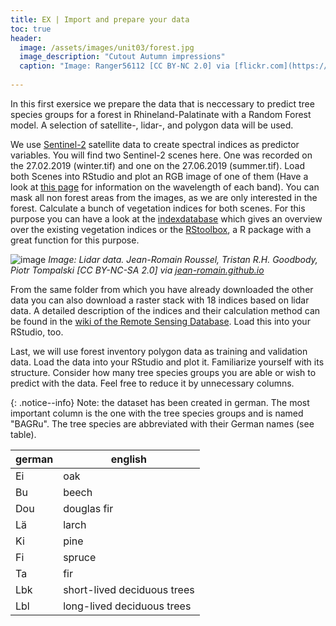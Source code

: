 ```yaml
---
title: EX | Import and prepare your data
toc: true
header:
  image: /assets/images/unit03/forest.jpg
  image_description: "Cutout Autumn impressions"
  caption: "Image: Ranger56112 [CC BY-NC 2.0] via [flickr.com](https://www.flickr.com/photos/ranger56112/21714329483/)"
 
--- 
```






In this first exersice we prepare the data that is neccessary to predict tree species groups for a forest in Rhineland-Palatinate with a Random Forest model. A selection of satellite-, lidar-, and polygon data will be used.



We use [Sentinel-2](https://sentinel.esa.int/web/sentinel/missions/sentinel-2) satellite data to create spectral indices as predictor variables. You will find two Sentinel-2 scenes here. One was recorded on the 27.02.2019 (winter.tif) and one on the 27.06.2019 (summer.tif). Load both Scenes into RStudio and plot an RGB image of one of them (Have a look at [this page]( https://sentinels.copernicus.eu/web/sentinel/user-guides/sentinel-2-msi/resolutions/spatial) for information on the wavelength of each band). 
You can mask all non forest areas from the images, as we are only interested in the forest. Calculate a bunch of vegetation indices for both scenes. For this purpose you can have a look at the [indexdatabase]( https://www.indexdatabase.de/) which gives an overview over the existing vegetation indices or the [RStoolbox]( https://cran.r-project.org/web/packages/RStoolbox/index.html), a R package with a great function for this purpose.
	

![image](../assets/images/unit03/lidar.png)
*Image: Lidar data. Jean-Romain Roussel, Tristan R.H. Goodbody, Piotr Tompalski [CC BY-NC-SA 2.0] via [jean-romain.github.io](https://jean-romain.github.io/lidRbook/)*


From the same folder from which you have already downloaded the other data you can also download a raster stack with 18 indices based on lidar data. A detailed description of the indices and their calculation method can be found in the [wiki of the Remote Sensing Database](https://github.com/environmentalinformatics-marburg/rsdb/wiki/Point-cloud-indices). Load this into your RStudio, too.

Last, we will use forest inventory polygon data as training and validation data. Load the data into your RStudio and plot it. Familiarize yourself with its structure. Consider how many tree species groups you are able or wish to predict with the data. Feel free to reduce it by unnecessary columns.

{: .notice--info}
Note: the dataset has been created in german. The most important column is the one with the tree species groups and is named "BAGRu". The tree species are abbreviated with their German names (see table). 

|german | english |
|-------|---------|
|Ei|oak|
|Bu|beech|
|Dou|douglas fir|
|Lä|larch|
|Ki|pine|
|Fi|spruce|
|Ta|fir|
|Lbk|short-lived deciduous trees|
|Lbl| long-lived deciduous trees|
